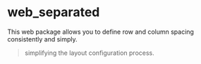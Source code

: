 # web_separated
This web package allows you to define row and column spacing consistently and simply.

> simplifying the layout configuration process.

